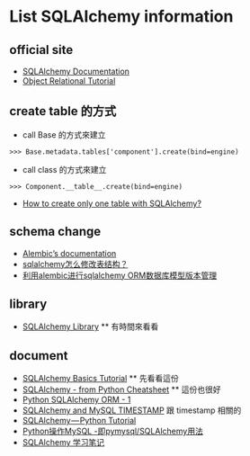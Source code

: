 # List SQLAlchemy information
## official site
  * [SQLAlchemy Documentation](https://docs.sqlalchemy.org)
  * [Object Relational Tutorial](https://docs.sqlalchemy.org/en/13/orm/tutorial.html)

## create table 的方式
  * call Base 的方式來建立
```
>>> Base.metadata.tables['component'].create(bind=engine)
```
  * call class 的方式來建立
```
>>> Component.__table__.create(bind=engine)
```

  * [How to create only one table with SQLAlchemy?](https://stackoverflow.com/questions/19175311/how-to-create-only-one-table-with-sqlalchemy)

## schema change
  * [Alembic’s documentation](https://alembic.sqlalchemy.org)
  * [sqlalchemy怎么修改表结构？](https://www.zhihu.com/question/27551008)
  * [利用alembic进行sqlalchemy ORM数据库模型版本管理](https://blog.csdn.net/deerlux/article/details/50181997)
  
## library
  * [SQLAlchemy Library](https://www.sqlalchemy.org/library.html#tutorials) ** 有時間來看看

## document
  * [SQLAlchemy Basics Tutorial](https://leportella.com/english/2019/01/10/sqlalchemy-basics-tutorial.html) ** 先看看這份
  * [SQLAlchemy - from Python Cheatsheet](https://www.pythonsheets.com/notes/python-sqlalchemy.html) ** 這份也很好
  * [Python SQLAlchemy ORM - 1](https://myapollo.com.tw/2016/09/28/python-sqlalchemy-orm-1/)
  * [SQLAlchemy and MySQL TIMESTAMP](http://blog.zengrong.net/post/2628.html) 跟 timestamp 相關的 
  * [SQLAlchemy — Python Tutorial](https://towardsdatascience.com/sqlalchemy-python-tutorial-79a577141a91)
  * [Python操作MySQL -即pymysql/SQLAlchemy用法](https://www.cnblogs.com/pangguoping/p/5720322.html)
  * [SQLAlchemy 学习笔记](https://github.com/lzjun567/note/blob/master/note/python/sqlalchemy.md)
